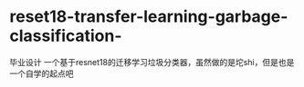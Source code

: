 # reset18-transfer-learning-garbage-classification-
毕业设计  一个基于resnet18的迁移学习垃圾分类器，虽然做的是坨shi，但是也是一个自学的起点吧
